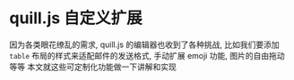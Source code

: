 # quill.js 自定义扩展

因为各类眼花缭乱的需求, quill.js 的编辑器也收到了各种挑战, 比如我们要添加 `table` 布局的样式来适配邮件的发送格式,
手动扩展 emoji 功能, 图片的自由拖动等等 本文就这些可定制化功能做一下讲解和实现
